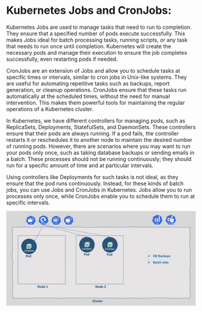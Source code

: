 # Kubernetes Jobs and CronJobs:
Kubernetes Jobs are used to manage tasks that need to run to completion. They ensure that a specified number of pods 
execute successfully. This makes Jobs ideal for batch processing tasks, running scripts, or any task that needs to run
once until completion. Kubernetes will create the necessary pods and manage their execution to ensure the job completes
successfully, even restarting pods if needed.

CronJobs are an extension of Jobs and allow you to schedule tasks at specific times or intervals, similar to cron jobs 
in Unix-like systems. They are useful for automating repetitive tasks such as backups, report generation, or cleanup 
operations. CronJobs ensure that these tasks run automatically at the scheduled times, without the need for manual 
intervention. This makes them powerful tools for maintaining the regular operations of a Kubernetes cluster.

In Kubernetes, we have different controllers for managing pods, such as ReplicaSets, Deployments, StatefulSets, and DaemonSets.
These controllers ensure that their pods are always running. If a pod fails, the controller restarts it or reschedules it to 
another node to maintain the desired number of running pods. However, there are scenarios where you may want to run your pods 
only once, such as taking database backups or sending emails in a batch. These processes should not be running continuously; 
they should run for a specific amount of time and at particular intervals.

Using controllers like Deployments for such tasks is not ideal, as they ensure that the pod runs continuously. Instead, for these
kinds of batch jobs, you can use Jobs and CronJobs in Kubernetes. Jobs allow you to run processes only once, while CronJobs enable
you to schedule them to run at specific intervals.

![Kubernetes Jobs CronJobs](https://github.com/balusena/kubernetes-for-devops/blob/main/18-Kubernetes%20Jobs%20and%20CronJobs/jobs_cronjobs_intro.png)

